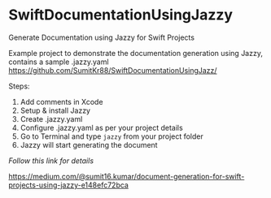 # SwiftDocumentationUsingJazzy
Generate Documentation using Jazzy for Swift Projects

Example project to demonstrate the documentation generation using Jazzy, contains a sample .jazzy.yaml
https://github.com/SumitKr88/SwiftDocumentationUsingJazz/

Steps:
1. Add comments in Xcode
2. Setup & install Jazzy
3. Create .jazzy.yaml 
4. Configure .jazzy.yaml as per your project details
5. Go to Terminal and type `jazzy` from your project folder
6. Jazzy will start generating the document

*Follow this link for details*

https://medium.com/@sumit16.kumar/document-generation-for-swift-projects-using-jazzy-e148efc72bca
